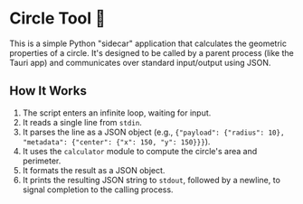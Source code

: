 # Circle Tool 🔵

This is a simple Python "sidecar" application that calculates the geometric properties of a circle. It's designed to be called by a parent process (like the Tauri app) and communicates over standard input/output using JSON.

## How It Works

1.  The script enters an infinite loop, waiting for input.
2.  It reads a single line from `stdin`.
3.  It parses the line as a JSON object (e.g., `{"payload": {"radius": 10}, "metadata": {"center": {"x": 150, "y": 150}}}`).
4.  It uses the `calculator` module to compute the circle's area and perimeter.
5.  It formats the result as a JSON object.
6.  It prints the resulting JSON string to `stdout`, followed by a newline, to signal completion to the calling process.
